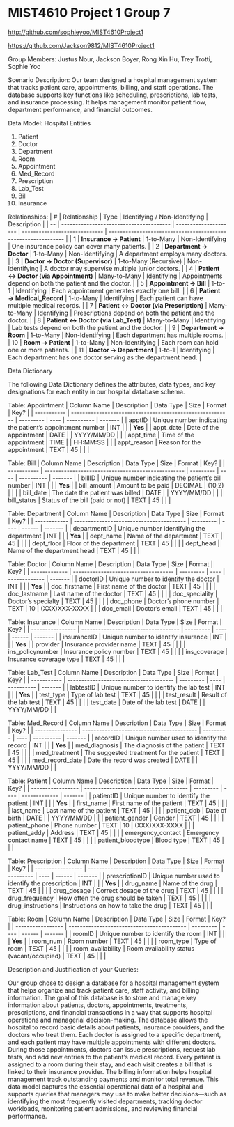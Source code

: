 # MIST4610 Project 1 Group 7

http://github.com/sophieyoo/MIST4610Project1

https://github.com/Jackson9812/MIST4610Project1

Group Members: Justus Nour, Jackson Boyer, Rong Xin Hu, Trey Trotti, Sophie Yoo

Scenario Description: Our team designed a hospital management system that tracks patient care, appointments, billing, and staff operations. The database supports key functions like scheduling, prescriptions, lab tests, and insurance processing. It helps management monitor patient flow, department performance, and financial outcomes.

Data Model: Hospital 
Entities
1. Patient
2. Doctor
3. Department
4. Room
5. Appointment
6. Med_Record
7. Prescription
8. Lab_Test
9. Bill
10. Insurance

Relationships:
| #  | Relationship                            | Type                  | Identifying / Non-Identifying | Description                                                    |
| -- | --------------------------------------- | --------------------- | ----------------------------- | -------------------------------------------------------------- |
| 1  | **Insurance → Patient**                 | 1-to-Many             | Non-Identifying               | One insurance policy can cover many patients.                  |
| 2  | **Department → Doctor**                 | 1-to-Many             | Non-Identifying               | A department employs many doctors.                             |
| 3  | **Doctor → Doctor (Supervisor)**        | 1-to-Many (Recursive) | Non-Identifying               | A doctor may supervise multiple junior doctors.                |
| 4  | **Patient ↔ Doctor (via Appointment)**  | Many-to-Many          | Identifying                   | Appointments depend on both the patient and the doctor.        |
| 5  | **Appointment → Bill**                  | 1-to-1                | Identifying                   | Each appointment generates exactly one bill.                   |
| 6  | **Patient → Medical_Record**            | 1-to-Many             | Identifying                   | Each patient can have multiple medical records.                |
| 7  | **Patient ↔ Doctor (via Prescription)** | Many-to-Many          | Identifying                   | Prescriptions depend on both the patient and the doctor.       |
| 8  | **Patient ↔ Doctor (via Lab_Test)**     | Many-to-Many          | Identifying                   | Lab tests depend on both the patient and the doctor.           |
| 9  | **Department → Room**                   | 1-to-Many             | Non-Identifying               | Each department has multiple rooms.                            |
| 10 | **Room → Patient**                      | 1-to-Many             | Non-Identifying               | Each room can hold one or more patients.                       |
| 11 | **Doctor → Department**                 | 1-to-1                | Identifying                   | Each department has one doctor serving as the department head. |

Data Dictionary

The following Data Dictionary defines the attributes, data types, and key designations for each entity in our hospital database schema.

Table: Appointment
| Column Name | Description                                               | Data Type | Size | Format     | Key?    |
| ----------- | --------------------------------------------------------- | --------- | ---- | ---------- | ------- |
| apptID       | Unique number indicating the patient’s appointment number | INT       |      |            | **Yes** |
| appt_date    | Date of the appointment                                   | DATE      |      | YYYY/MM/DD |         |
| appt_time    | Time of the appointment                                   | TIME      |      | HH:MM:SS   |         |
| appt_reason  | Reason for the appointment                                | TEXT      | 45   |            |         |

Table: Bill
| Column Name | Description                                        | Data Type | Size | Format     | Key?    |
| ----------- | -------------------------------------------------- | --------- | ---- | ---------- | ------- |
| billID      | Unique number indicating the patient’s bill number | INT       |      |            | **Yes** |
| bill_amount | Amount to be paid                                  | DECIMAL   | (10,2)   |            |         |
| bill_date   | The date the patient was billed                    | DATE      |      | YYYY/MM/DD |         |
| bill_status | Status of the bill (paid or not)                   | TEXT      | 45   |            |         |

Table: Department
| Column Name  | Description                              | Data Type | Size | Format | Key?    |
| ------------ | ---------------------------------------- | --------- | ---- | ------ | ------- |
| departmentID | Unique number identifying the department | INT       |      |        | **Yes** |
| dept_name    | Name of the department                   | TEXT      | 45   |        |         |
| dept_floor   | Floor of the department                  | TEXT      | 45   |        |         |
| dept_head    | Name of the department head              | TEXT      | 45   |        |         |

Table: Doctor
| Column Name   | Description                          | Data Type | Size | Format        | Key?    |
| ------------- | ------------------------------------ | --------- | ---- | ------------- | ------- |
| doctorID      | Unique number to identify the doctor | INT       |      |               | **Yes** |
| doc_firstname | First name of the doctor             | TEXT      | 45   |               |         |
| doc_lastname  | Last name of the doctor              | TEXT      | 45   |               |         |
| doc_speciality | Doctor’s specialty                   | TEXT      | 45   |               |         |
| doc_phone     | Doctor’s phone number                | TEXT      | 10   | (XXX)XXX-XXXX |         |
| doc_email     | Doctor’s email                       | TEXT      | 45   |               |         |

Table: Insurance
| Column Name      | Description                         | Data Type | Size | Format | Key?    |
| ---------------- | ----------------------------------- | --------- | ---- | ------ | ------- |
| insuranceID      | Unique number to identify insurance | INT       |      |        | **Yes** |
| provider         | Insurance provider name             | TEXT      | 45   |        |         |
| ins_policynumber | Insurance policy number             | TEXT      | 45   |        |         |
| ins_coverage     | Insurance coverage type             | TEXT      | 45   |        |         |

Table: Lab_Test
| Column Name | Description                            | Data Type | Size | Format     | Key?    |
| ----------- | -------------------------------------- | --------- | ---- | ---------- | ------- |
| labtestID      | Unique number to identify the lab test | INT       |      |            | **Yes** |
| test_type   | Type of lab test                       | TEXT      | 45   |            |         |
| test_result | Result of the lab test                 | TEXT      | 45   |            |         |
| test_date   | Date of the lab test                   | DATE      |      | YYYY/MM/DD |         |

Table: Med_Record
| Column Name     | Description                               | Data Type | Size | Format     | Key?    |
| --------------- | ----------------------------------------- | --------- | ---- | ---------- | ------- |
| recordID        | Unique number used to identify the record | INT       |      |            | **Yes** |
| med_diagnosis   | The diagnosis of the patient              | TEXT      | 45   |            |         |
| med_treatment   | The suggested treatment for the patient   | TEXT      | 45   |            |         |
| med_record_date | Date the record was created               | DATE      |      | YYYY/MM/DD |         |

Table: Patient
| Column Name       | Description                           | Data Type | Size | Format        | Key?    |
| ----------------- | ------------------------------------- | --------- | ---- | ------------- | ------- |
| patientID         | Unique number to identify the patient | INT       |      |               | **Yes** |
| first_name        | First name of the patient             | TEXT      | 45   |               |         |
| last_name         | Last name of the patient              | TEXT      | 45   |               |         |
| patient_dob       | Date of birth                         | DATE      |      | YYYY/MM/DD    |         |
| patient_gender    | Gender                                | TEXT      | 45   |               |         |
| patient_phone     | Phone number                          | TEXT      | 10   | (XXX)XXX-XXXX |         |
| patient_addy   | Address                               | TEXT      | 45   |               |         |
| emergency_contact | Emergency contact name                | TEXT      | 45   |               |         |
| patient_bloodtype | Blood type                            | TEXT      | 45   |               |         |

Table: Prescription
| Column Name       | Description                                     | Data Type | Size | Format | Key?    |
| ----------------- | ----------------------------------------------- | --------- | ---- | ------ | ------- |
| prescriptionID    | Unique number used to identify the prescription | INT       |      |        | **Yes** |
| drug_name         | Name of the drug                                | TEXT      | 45   |        |         |
| drug_dosage       | Correct dosage of the drug                      | TEXT      | 45   |        |         |
| drug_frequency    | How often the drug should be taken              | TEXT      | 45   |        |         |
| drug_instructions | Instructions on how to take the drug            | TEXT      | 45   |        |         |

Table: Room
| Column Name       | Description                                | Data Type | Size | Format | Key?    |
| ----------------- | ------------------------------------------ | --------- | ---- | ------ | ------- |
| roomID            | Unique number to identify the room         | INT       |      |        | **Yes** |
| room_num       | Room number                                | TEXT      | 45   |        |         |
| room_type         | Type of room                               | TEXT      | 45   |        |         |
| room_availability | Room availability status (vacant/occupied) | TEXT      | 45   |        |         |



Description and Justification of your Queries:

  Our group chose to design a database for a hospital management system that helps organize and track patient care, staff activity, and billing information. The goal of this database is to store and manage key information about patients, doctors, appointments, treatments, prescriptions, and financial transactions in a way that supports hospital operations and managerial decision-making. The database allows the hospital to record basic details about patients, insurance providers, and the doctors who treat them. Each doctor is assigned to a specific department, and each patient may have multiple appointments with different doctors. During those appointments, doctors can issue prescriptions, request lab tests, and add new entries to the patient’s medical record. Every patient is assigned to a room during their stay, and each visit creates a bill that is linked to their insurance provider. The billing information helps hospital management track outstanding payments and monitor total revenue. This data model captures the essential operational data of a hospital and supports queries that managers may use to make better decisions—such as identifying the most frequently visited departments, tracking doctor workloads, monitoring patient admissions, and reviewing financial performance.

  
